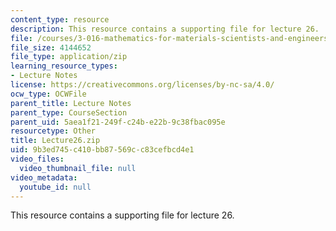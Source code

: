 ```yaml
---
content_type: resource
description: This resource contains a supporting file for lecture 26.
file: /courses/3-016-mathematics-for-materials-scientists-and-engineers-fall-2005/9b3ed745c410bb87569cc83cefbcd4e1_Lecture26.zip
file_size: 4144652
file_type: application/zip
learning_resource_types:
- Lecture Notes
license: https://creativecommons.org/licenses/by-nc-sa/4.0/
ocw_type: OCWFile
parent_title: Lecture Notes
parent_type: CourseSection
parent_uid: 5aea1f21-249f-c24b-e22b-9c38fbac095e
resourcetype: Other
title: Lecture26.zip
uid: 9b3ed745-c410-bb87-569c-c83cefbcd4e1
video_files:
  video_thumbnail_file: null
video_metadata:
  youtube_id: null
---
```

This resource contains a supporting file for lecture 26.